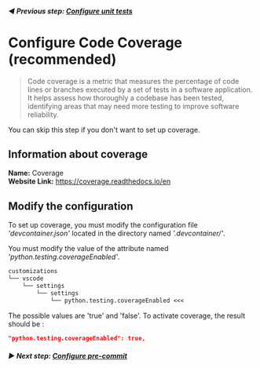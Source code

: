 ######  **◀️ Previous step: [Configure unit tests](./04-configure-unit-tests.md)**

# Configure Code Coverage (recommended)

> Code coverage is a metric that measures the percentage of code lines or branches executed by a set of tests in a software application. It helps assess how thoroughly a codebase has been tested, identifying areas that may need more testing to improve software reliability.

You can skip this step if you don't want to set up coverage.

## Information about coverage

**Name:** Coverage<br>
**Website Link:** https://coverage.readthedocs.io/en

## Modify the configuration

To set up coverage, you must modify the configuration file *'devcontainer.json'* located in the directory named *'.devcontainer/'*.

You must modify the value of the attribute named *'python.testing.coverageEnabled'*.

```txt
customizations
└── vscode
    └── settings
        └── settings
            └── python.testing.coverageEnabled <<<
```

The possible values are 'true' and 'false'. To activate coverage, the result should be :

```json
"python.testing.coverageEnabled": true,
```

###### **▶ Next step: [Configure pre-commit](./06-configure-pre-commit.md)**
